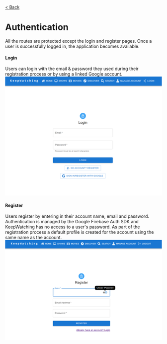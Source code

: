[< Back](../README.md)

# Authentication

All the routes are protected except the login and register pages. Once a user is successfully logged in, the application becomes available.<br>

#### Login
Users can login with the email & password they used during their registration process or by using a linked Google account.<br>
![Login Screenshot](../images/authentication/login.png)

#### Register
Users register by entering in their account name, email and password. Authentication is managed by the Google Firebase Auth SDK and KeepWatching has no access to a user's password. As part of the registration process a default profile is created for the account using the same name as the account.<br>
![Register Screenshot](../images/authentication/register.png)